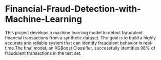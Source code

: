 # Financial-Fraud-Detection-with-Machine-Learning
This project develops a machine learning model to detect fraudulent financial transactions from a synthetic dataset. The goal is to build a highly accurate and reliable system that can identify fraudulent behavior in real-time.The final model, an XGBoost Classifier, successfully identifies 98% of fraudulent transactions in the test set.
